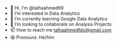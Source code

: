 - 👋 Hi, I’m @talhaahmed69
- 👀 I’m interested in Data Analytics
- 🌱 I’m currently learning Google Data Analytics
- 💞️ I’m looking to collaborate on Analysis Projects
- 📫 How to reach me talhaahmedfdo@gmail.com
- 😄 Pronouns: He/him

<!---
talhaahmed69/talhaahmed69 is a ✨ special ✨ repository because its `README.md` (this file) appears on your GitHub profile.
You can click the Preview link to take a look at your changes.
--->
